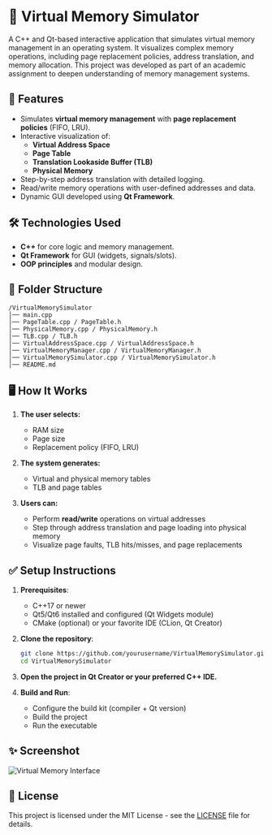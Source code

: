 # 🧠 Virtual Memory Simulator

A C++ and Qt-based interactive application that simulates virtual memory management in an operating system. It visualizes complex memory operations, including page replacement policies, address translation, and memory allocation. This project was developed as part of an academic assignment to deepen understanding of memory management systems.


## 🚀 Features

- Simulates **virtual memory management** with **page replacement policies** (FIFO, LRU).
- Interactive visualization of:
  - **Virtual Address Space**
  - **Page Table**
  - **Translation Lookaside Buffer (TLB)**
  - **Physical Memory**
- Step-by-step address translation with detailed logging.
- Read/write memory operations with user-defined addresses and data.
- Dynamic GUI developed using **Qt Framework**.


## 🛠️ Technologies Used

- **C++** for core logic and memory management.
- **Qt Framework** for GUI (widgets, signals/slots).
- **OOP principles** and modular design.


## 📂 Folder Structure
```
/VirtualMemorySimulator 
│── main.cpp 
│── PageTable.cpp / PageTable.h 
│── PhysicalMemory.cpp / PhysicalMemory.h 
│── TLB.cpp / TLB.h 
│── VirtualAddressSpace.cpp / VirtualAddressSpace.h 
│── VirtualMemoryManager.cpp / VirtualMemoryManager.h 
│── VirtualMemorySimulator.cpp / VirtualMemorySimulator.h 
│── README.md 
```

## 🖥️ How It Works

1. **The user selects:**
   - RAM size
   - Page size
   - Replacement policy (FIFO, LRU)

2. **The system generates:**
   - Virtual and physical memory tables
   - TLB and page tables

3. **Users can:**
   - Perform **read/write** operations on virtual addresses
   - Step through address translation and page loading into physical memory
   - Visualize page faults, TLB hits/misses, and page replacements

## ✅ Setup Instructions

1. **Prerequisites**:
   - C++17 or newer
   - Qt5/Qt6 installed and configured (Qt Widgets module)
   - CMake (optional) or your favorite IDE (CLion, Qt Creator)

2. **Clone the repository**:
   ```bash
   git clone https://github.com/yourusername/VirtualMemorySimulator.git
   cd VirtualMemorySimulator

3. **Open the project in Qt Creator or your preferred C++ IDE.**

4. **Build and Run**:
   - Configure the build kit (compiler + Qt version)
   - Build the project
   - Run the executable

## ✨ Screenshot
![Virtual Memory Interface](screenshot/virtual_memory.png)

## 📜 License
This project is licensed under the MIT License - see the [LICENSE](LICENSE) file for details.
